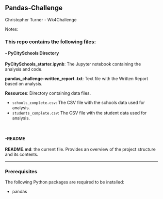 ## Pandas-Challenge
Christopher Turner - Wk4Challenge

Notes:



### This repo contains the following files:


#### - PyCitySchools Directory

**PyCitySchools_starter.ipynb**: The Jupyter notebook containing the analysis and code.

**pandas_challenge-written_report .txt**: Text file with the Written Report based on analysis.

**Resources**: Directory containing data files.

 - `schools_complete.csv`: The CSV file with the schools data used for analysis.
 - `students_complete.csv`: The CSV file with the student data used for analysis.

 <br> 

#### -README

**README.md**: the current file. Provides an overview of the project structure and its contents.
 <br> 
___________________________________________________

### Prerequisites
The following Python packages are required to be installed:
- pandas
